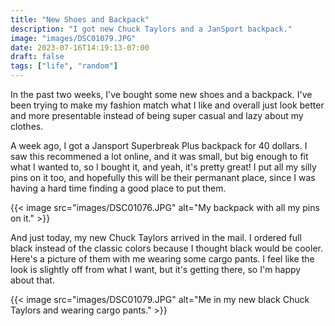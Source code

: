 ```yaml
---
title: "New Shoes and Backpack"
description: "I got new Chuck Taylors and a JanSport backpack."
image: "images/DSC01079.JPG"
date: 2023-07-16T14:19:13-07:00
draft: false
tags: ["life", "random"]
---
```


In the past two weeks, I've bought some new shoes and a backpack. I've been trying to make my fashion match what I like and overall just look better and more presentable instead of being super casual and lazy about my clothes.

A week ago, I got a Jansport Superbreak Plus backpack for 40 dollars. I saw this recommened a lot online, and it was small, but big enough to fit what I wanted to, so I bought it, and yeah, it's pretty great! I put all my silly pins on it too, and hopefully this will be their permanant place, since I was having a hard time finding a good place to put them.

{{< image src="images/DSC01076.JPG" alt="My backpack with all my pins on it." >}}

And just today, my new Chuck Taylors arrived in the mail. I ordered full black instead of the classic colors because I thought black would be cooler. Here's a picture of them with me wearing some cargo pants. I feel like the look is slightly off from what I want, but it's getting there, so I'm happy about that.

{{< image src="images/DSC01079.JPG" alt="Me in my new black Chuck Taylors and wearing cargo pants." >}}